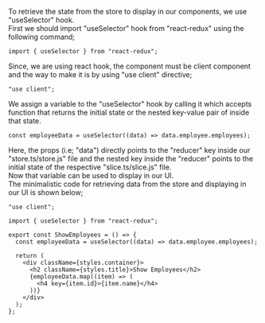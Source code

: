 To retrieve the state from the store to display in our components, we use "useSelector" hook.
<br> First we should import "useSelector" hook from "react-redux" using the following command;

```
import { useSelector } from "react-redux";
```

Since, we are using react hook, the component must be client component and the way to make it is by using "use client" directive;

```
"use client";
```

We assign a variable to the "useSelector" hook by calling it which accepts function that returns the initial state or the nested key-value pair of inside that state.

```
const employeeData = useSelector((data) => data.employee.employees);
```

Here, the props (i.e; "data") directly points to the "reducer" key inside our "store.ts/store.js" file and the nested key inside the "reducer" points to the initial state of the respective "slice.ts/slice.js" file.
<br> Now that variable can be used to display in our UI.
<br> The minimalistic code for retrieving data from the store and displaying in our UI is shown below;

```
"use client";

import { useSelector } from "react-redux";

export const ShowEmployees = () => {
  const employeeData = useSelector((data) => data.employee.employees);

  return (
    <div className={styles.container}>
      <h2 className={styles.title}>Show Employees</h2>
      {employeeData.map((item) => (
        <h4 key={item.id}>{item.name}</h4>
      ))}
    </div>
  );
};
```

